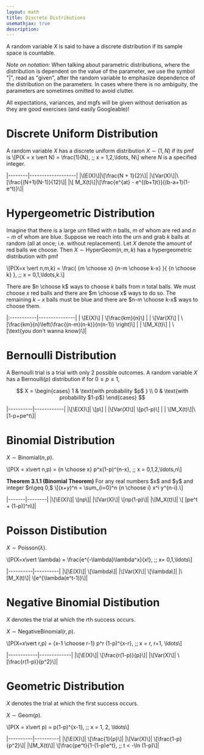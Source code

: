 ```yaml
---
layout: math
title: Discrete Distributions
usemathjax: true
description:
---
```


A random variable $X$ is said to have a discrete distribution if its sample space is countable. 

*Note on notation:* When talking about parametric distributions, where the distribution is dependent on the value of the parameter, we use the symbol "$\vert$", read as "given", after the random variable to emphasize dependence of the distribution on the parameters. In cases where there is no ambiguity, the parameters are sometimes omitted to avoid clutter.

All expectations, variances, and mgfs will be given without derivation as they are good exercises (and easily Googleable)!

# Discrete Uniform Distribution
A random variable $X$ has a discrete uniform distribution $X\sim (1,N)$ if its pmf is
\\[P(X = x \vert N) = \frac{1}{N}, \;\; x = 1,2,\ldots, N\\]
where $N$ is a specified integer.

|--------|-------------------|
|\\[E(X)\\]|\\[\frac{N + 1}{2}\\]|
|\\[Var(X)\\]|\\[\frac{(N+1)(N-1)}{12}\\]|
|\\[ M_X(t)\\]|\\[\frac{e^{at} - e^{(b+1)t}}{(b-a+1)(1-e^t)}\\]|

# Hypergeometric Distribution

Imagine that there is a large urn filled with $n$ balls, $m$ of whom are red and $n-m$ of whom are blue. Suppose we reach into the urn and grab $k$ balls at random (all at once; i.e. without replacement). Let $X$ denote the amount of red balls we choose. Then $X \sim \text{HyperGeom}(n,m,k)$ has a hypergeometric distribution with pmf

\\[P(X=x \vert n,m,k) = \frac{ {m \choose x} {n-m \choose k-x} }{ {n \choose k} }, \;\; x = 0,1,\ldots,k.\\]

There are $n \choose k$ ways to choose $k$ balls from $n$ total balls. We must choose $x$ red balls and there are $m \choose x$ ways to do so. The remaining $k-x$ balls must be blue and there are $n-m \choose k-x$ ways to choose them.


|:-----------|---------------|
|  \\[E(X)\\] | \\[\frac{km}{n}\\] |
| \\[Var(X)\\] | \\[\frac{km}{n}\left(\frac{(n-m)(n-k)}{n(n-1)} \right)\\] |
| \\[M_X(t)\\] | \\[\text{you don't wanna know}\\]| 


# Bernoulli Distribution

A Bernoulli trial is a trial with only 2 possible outcomes. A random variable $X$ has a $\text{Bernoulli}(p)$ distribution if for $0\leq p \leq 1,$

$$
X = \begin{cases}
	1 & \text{with probability $p$ } \\
	0 & \text{with probability $1-p$}
\end{cases}
$$

|----------|------------|
|\\[\E(X)\\]| \\[p\\]   |
|\\[Var(X)\\]| \\[p(1-p)\\] |
| \\[M_X(t)\\]|\\[1-p+pe^t\\]|

# Binomial Distribution

$X \sim \text{Binomial}(n,p).$

\\[P(X = x\vert n,p) = {n \choose x} p^x(1-p)^{n-x}, \;\; x = 0,1,2,\ldots,n\\]

<div class="box theorem">
<strong>Theorem 3.1.1 (Binomial Theorem)</strong>
For any real numbers $x$ and $y$ and integer $n\geq 0,$
\[(x+y)^n = \sum_{i=0}^n {n \choose i} x^i y^{n-i}.\]
</div>

|-------|--------|
|\\[\E(X)\\]| \\[np\\]|
|\\[Var(X)\\]| \\[np(1-p)\\]|
|\\[M_X(t)\\]| \\[ [pe^t + (1-p)]^n\\]|

# Poisson Distibution

$X \sim \text{Poisson}(\lambda).$

\\[P(X=x\vert \lambda) = \frac{e^{-\lambda}\lambda^x}{x!}, \;\; x= 0,1,\ldots\\]

|----------|----------|
|\\[\E(X)\\]| \\[\lambda\\]|
|\\[Var(X)\\]| \\[\lambda\\]|
|\\[M_X(t)\\]| \\[e^{\lambda(e^t-1)}\\]|

# Negative Binomial Distibution

$X$ denotes the trial at which the $r$th success occurs.

$X \sim \text{NegativeBinomial}(r,p).$

\\[P(X=x\vert r,p) = {x-1 \choose r-1} p^r (1-p)^{x-r}, \;\; x = r, r+1, \ldots\\]

|------------|-------------|
|\\[\E(X)\\]| \\[\frac{r(1-p)}{p}\\]|
|\\[Var(X)\\]| \\[\frac{r(1-p)}{p^2}\\]|

# Geometric Distribution

$X$ denotes the trial at which the first success occurs.

$X \sim \text{Geom}(p).$

\\[P(X = x\vert p) = p(1-p)^{x-1}, \;\; x = 1, 2, \ldots\\]

|----------|----------|
|\\[\E(X)\\]| \\[\frac{1}{p}\\]|
|\\[Var(X)\\]| \\[\frac{1-p}{p^2}\\]|
|\\[M_X(t)\\]| \\[\frac{pe^t}{1-(1-p)e^t}, \;\; t < -\ln (1-p)\\]|
